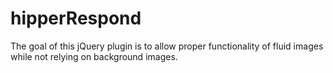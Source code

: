 hipperRespond
=============

The goal of this jQuery plugin is to allow proper functionality of fluid images while not relying on background images.
